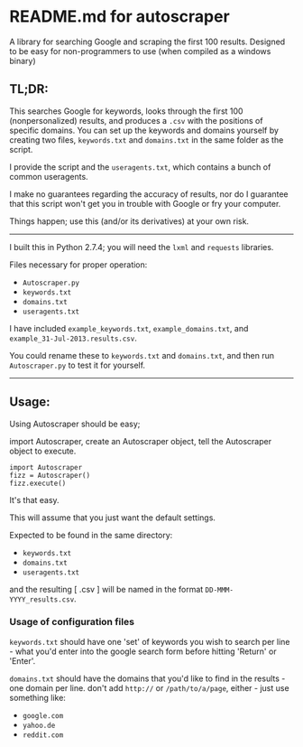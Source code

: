 # README.md for autoscraper

A library for searching Google and scraping the first 100 results.
Designed to be easy for non-programmers to use (when compiled as a windows binary)

## TL;DR:

This searches Google for keywords, looks through the first 100 (nonpersonalized) results,
and produces a `.csv` with the positions of specific domains. You can set up the keywords 
and domains yourself by creating two files, `keywords.txt` and `domains.txt` in the same
folder as the script.

I provide the script and the `useragents.txt`, which contains a bunch of common useragents.

I make no guarantees regarding the accuracy of results, nor do I guarantee that this script
won't get you in trouble with Google or fry your computer. 

Things happen; use this (and/or its derivatives) at your own risk.

----------

I built this in Python 2.7.4; you will need the `lxml` and `requests` libraries.

Files necessary for proper operation:

+ `Autoscraper.py`
+ `keywords.txt`
+ `domains.txt`
+ `useragents.txt`

I have included `example_keywords.txt`, `example_domains.txt`, and `example_31-Jul-2013.results.csv`.

You could rename these to `keywords.txt` and `domains.txt`, 
and then run `Autoscraper.py` to test it for yourself.

----------

## Usage:

Using Autoscraper should be easy;

import Autoscraper, 
create an Autoscraper object,
tell the Autoscraper object to execute.

    import Autoscraper
    fizz = Autoscraper()
    fizz.execute()

It's that easy.

This will assume that you just want the default settings.

Expected to be found in the same directory:

+ `keywords.txt`
+ `domains.txt`
+ `useragents.txt`

and the resulting [ .csv ] will be named in the format `DD-MMM-YYYY_results.csv`.

### Usage of configuration files

`keywords.txt` should have one 'set' of keywords you wish to search per line - what you'd enter into 
  the google search form before hitting 'Return' or 'Enter'.

`domains.txt` should have the domains that you'd like to find in the results - one domain per line.
  don't add `http://` or `/path/to/a/page`, either - just use something like: 

+ `google.com`
+ `yahoo.de`
+ `reddit.com`
